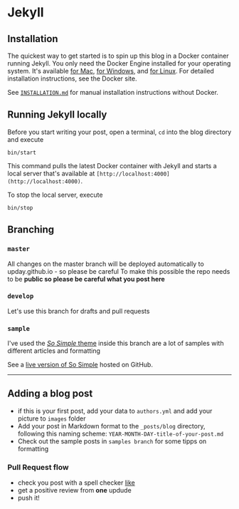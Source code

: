 # Jekyll

## Installation

The quickest way to get started is to spin up this blog in a Docker container running Jekyll. You only need the Docker Engine installed for your operating system. It's available [for Mac](https://www.docker.com/products/docker#/mac), [for Windows](https://www.docker.com/products/docker#windows), and [for Linux](https://www.docker.com/products/docker#linux). For detailed installation instructions, see the Docker site.

See [`INSTALLATION.md`](INSTALLATION.md) for manual installation instructions without Docker.

## Running Jekyll locally

Before you start writing your post, open a terminal, `cd` into the blog directory and execute

`bin/start`

This command pulls the latest Docker container with Jekyll and starts a local server that's available at `[http://localhost:4000](http://localhost:4000)`.

To stop the local server, execute

`bin/stop`

## Branching

### `master`

All changes on the master branch will be deployed automatically to upday.github.io - so please be careful
To make this possible the repo needs to be **public so please be careful what you post here**

### `develop`
Let's use this branch for drafts and pull requests

### `sample`

I've used the [_So Simple_ theme](http://mmistakes.github.io/so-simple-theme/) inside this branch are a lot of samples with different articles and formatting

See a [live version of So Simple](http://mmistakes.github.io/so-simple-theme/) hosted on GitHub.

---

## Adding a blog post

* if this is your first post, add your data to `authors.yml` and add your picture to `images` folder
* Add your post in Markdown format to the `_posts/blog` directory, following this naming scheme: `YEAR-MONTH-DAY-title-of-your-post.md`
* Check out the sample posts in `samples branch` for some tipps on formatting

### Pull Request flow
* check you post with a spell checker [like](https://www.grammarly.com/)
* get a positive review from **one** updude
* push it!

